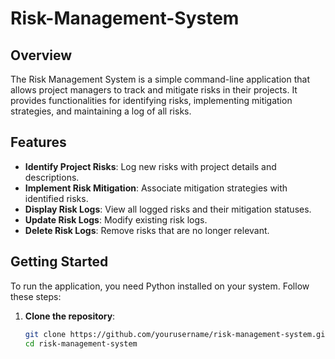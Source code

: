 # Risk-Management-System

## Overview
The Risk Management System is a simple command-line application that allows project managers to track and mitigate risks in their projects. It provides functionalities for identifying risks, implementing mitigation strategies, and maintaining a log of all risks.

## Features
- **Identify Project Risks**: Log new risks with project details and descriptions.
- **Implement Risk Mitigation**: Associate mitigation strategies with identified risks.
- **Display Risk Logs**: View all logged risks and their mitigation statuses.
- **Update Risk Logs**: Modify existing risk logs.
- **Delete Risk Logs**: Remove risks that are no longer relevant.

## Getting Started
To run the application, you need Python installed on your system. Follow these steps:

1. **Clone the repository**:
   ```bash
   git clone https://github.com/yourusername/risk-management-system.git
   cd risk-management-system
